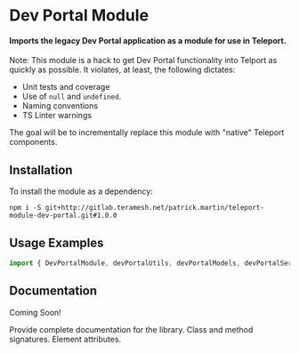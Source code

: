 
# Dev Portal Module

#### Imports the legacy Dev Portal application as a module for use in Teleport.

Note: This module is a hack to get Dev Portal functionality into Telport as quickly as possible.
It violates, at least, the following dictates:

- Unit tests and coverage
- Use of `null` and `undefined`.
- Naming conventions
- TS Linter warnings

The goal will be to incrementally replace this module with "native" Teleport components.


## Installation

To install the module as a dependency:
```
npm i -S git+http://gitlab.teramesh.net/patrick.martin/teleport-module-dev-portal.git#1.0.0
```


## Usage Examples

```typescript
import { DevPortalModule, devPortalUtils, devPortalModels, devPortalServices } from "teleport-module-dev-portal";
```

## Documentation

Coming Soon!

Provide complete documentation for the library. Class and method signatures. Element attributes.

